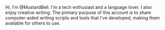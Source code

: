 Hi, I’m @MustardBell. I'm a tech enthusiast and a language lover. I also enjoy creative writing. The primary purpose of this account is to share computer-aided writing scripts and tools that I've developed, making them available for others to use.
